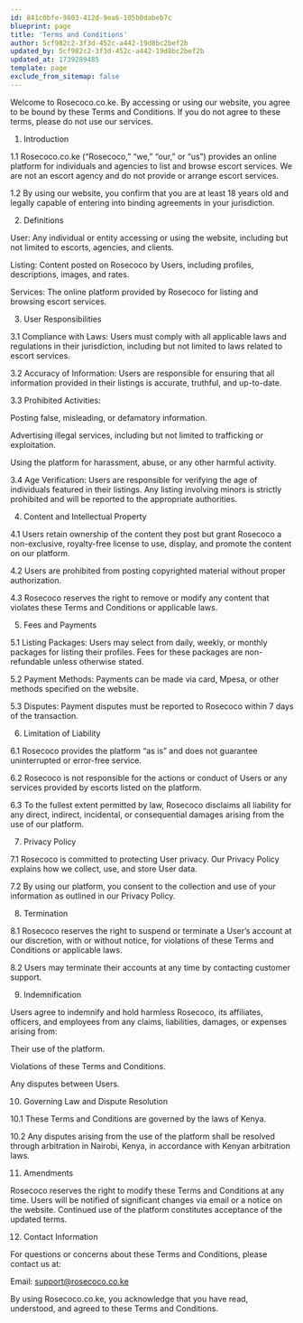 ```yaml
---
id: 841c0bfe-9803-412d-9ea6-105b0dabeb7c
blueprint: page
title: 'Terms and Conditions'
author: 5cf982c2-3f3d-452c-a442-19d8bc2bef2b
updated_by: 5cf982c2-3f3d-452c-a442-19d8bc2bef2b
updated_at: 1739289485
template: page
exclude_from_sitemap: false
---
```

Welcome to Rosecoco.co.ke. By accessing or using our website, you agree to be bound by these Terms and Conditions. If you do not agree to these terms, please do not use our services.

1. Introduction

1.1 Rosecoco.co.ke (“Rosecoco,” “we,” “our,” or “us”) provides an online platform for individuals and agencies to list and browse escort services. We are not an escort agency and do not provide or arrange escort services.

1.2 By using our website, you confirm that you are at least 18 years old and legally capable of entering into binding agreements in your jurisdiction.

2. Definitions

User: Any individual or entity accessing or using the website, including but not limited to escorts, agencies, and clients.

Listing: Content posted on Rosecoco by Users, including profiles, descriptions, images, and rates.

Services: The online platform provided by Rosecoco for listing and browsing escort services.

3. User Responsibilities

3.1 Compliance with Laws: Users must comply with all applicable laws and regulations in their jurisdiction, including but not limited to laws related to escort services.

3.2 Accuracy of Information: Users are responsible for ensuring that all information provided in their listings is accurate, truthful, and up-to-date.

3.3 Prohibited Activities:

Posting false, misleading, or defamatory information.

Advertising illegal services, including but not limited to trafficking or exploitation.

Using the platform for harassment, abuse, or any other harmful activity.

3.4 Age Verification: Users are responsible for verifying the age of individuals featured in their listings. Any listing involving minors is strictly prohibited and will be reported to the appropriate authorities.

4. Content and Intellectual Property

4.1 Users retain ownership of the content they post but grant Rosecoco a non-exclusive, royalty-free license to use, display, and promote the content on our platform.

4.2 Users are prohibited from posting copyrighted material without proper authorization.

4.3 Rosecoco reserves the right to remove or modify any content that violates these Terms and Conditions or applicable laws.

5. Fees and Payments

5.1 Listing Packages: Users may select from daily, weekly, or monthly packages for listing their profiles. Fees for these packages are non-refundable unless otherwise stated.

5.2 Payment Methods: Payments can be made via card, Mpesa, or other methods specified on the website.

5.3 Disputes: Payment disputes must be reported to Rosecoco within 7 days of the transaction.

6. Limitation of Liability

6.1 Rosecoco provides the platform “as is” and does not guarantee uninterrupted or error-free service.

6.2 Rosecoco is not responsible for the actions or conduct of Users or any services provided by escorts listed on the platform.

6.3 To the fullest extent permitted by law, Rosecoco disclaims all liability for any direct, indirect, incidental, or consequential damages arising from the use of our platform.

7. Privacy Policy

7.1 Rosecoco is committed to protecting User privacy. Our Privacy Policy explains how we collect, use, and store User data.

7.2 By using our platform, you consent to the collection and use of your information as outlined in our Privacy Policy.

8. Termination

8.1 Rosecoco reserves the right to suspend or terminate a User’s account at our discretion, with or without notice, for violations of these Terms and Conditions or applicable laws.

8.2 Users may terminate their accounts at any time by contacting customer support.

9. Indemnification

Users agree to indemnify and hold harmless Rosecoco, its affiliates, officers, and employees from any claims, liabilities, damages, or expenses arising from:

Their use of the platform.

Violations of these Terms and Conditions.

Any disputes between Users.

10. Governing Law and Dispute Resolution

10.1 These Terms and Conditions are governed by the laws of Kenya.

10.2 Any disputes arising from the use of the platform shall be resolved through arbitration in Nairobi, Kenya, in accordance with Kenyan arbitration laws.

11. Amendments

Rosecoco reserves the right to modify these Terms and Conditions at any time. Users will be notified of significant changes via email or a notice on the website. Continued use of the platform constitutes acceptance of the updated terms.

12. Contact Information

For questions or concerns about these Terms and Conditions, please contact us at:

Email: support@rosecoco.co.ke

By using Rosecoco.co.ke, you acknowledge that you have read, understood, and agreed to these Terms and Conditions.